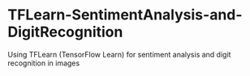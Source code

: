 # TFLearn-SentimentAnalysis-and-DigitRecognition
Using TFLearn (TensorFlow Learn) for sentiment analysis and digit recognition in images
